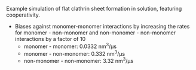 Example simulation of flat clathrin sheet formation in solution, featuring cooperativity.

- Biases against monomer-monomer interactions by increasing the rates for monomer - non-monomer and non-monomer - non-monomer interactions by a factor of 10
  - monomer - monomer: 0.0332 nm<sup>3</sup>/μs
  - monomer - non-monomer: 0.332 nm<sup>3</sup>/μs
  - non-monomer - non-monomer: 3.32 nm<sup>3</sup>/μs
